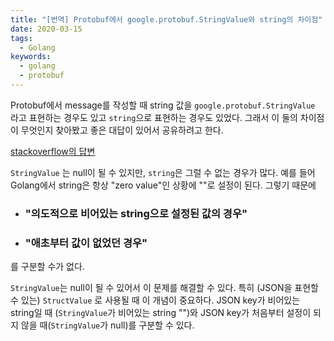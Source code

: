 ```yaml
---
title: "[번역] Protobuf에서 google.protobuf.StringValue와 string의 차이점"
date: 2020-03-15
tags:
  - Golang
keywords:
  - golang
  - protobuf
---
```




Protobuf에서 message를 작성할 때 string 값을 `google.protobuf.StringValue` 라고 표현하는 경우도 있고 `string`으로 표현하는 경우도 있었다. 그래서 이 둘의 차이점이 무엇인지 찾아봤고 좋은 대답이 있어서 공유하려고 한다.

[stackoverflow의 답변](https://stackoverflow.com/questions/51707877/what-is-the-point-of-google-protobuf-stringvalue)

`StringValue` 는 null이 될 수 있지만, `string`은 그럴 수 없는 경우가 많다. 예를 들어 Golang에서 string은 항상 "zero value"인 상황에 ""로 설정이 된다. 그렇기 때문에 

- ### "의도적으로 비어있는 string으로 설정된 값의 경우"

- ### "애초부터 값이 없었던 경우"

를 구분할 수가 없다. 
<br/>

`StringValue`는 null이 될 수 있어서 이 문제를 해결할 수 있다. 특히 (JSON을 표현할 수 있는) `StructValue` 로 사용될 때 이 개념이 중요하다. JSON key가 비어있는 string일 때 (`StringValue`가 비어있는 string "")와 JSON key가 처음부터 설정이 되지 않을 때(`StringValue`가 null)를 구분할 수 있다.

